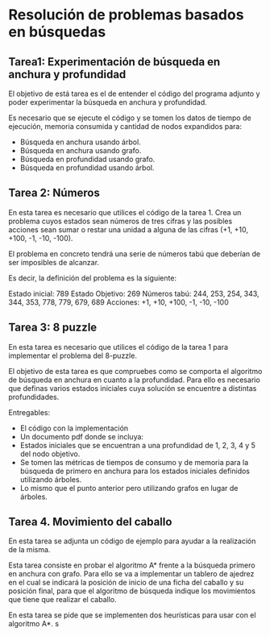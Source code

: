 # Resolución de problemas basados en búsquedas

## Tarea1: Experimentación de búsqueda en anchura y profundidad

El objetivo de está tarea es el de entender el código del programa adjunto y poder experimentar la búsqueda en anchura y profundidad.

Es necesario que se ejecute el código y se tomen los datos de tiempo de ejecución, memoria consumida y cantidad de nodos expandidos para:

- Búsqueda en anchura usando árbol.
- Búsqueda en anchura usando grafo.
- Búsqueda en profundidad usando grafo.
- Búsqueda en profundidad usando árbol.

## Tarea 2: Números

En esta tarea es necesario que utilices el código de la tarea 1. Crea un problema cuyos estados sean números de tres cifras y las posibles acciones sean sumar o restar una unidad a alguna de las cifras (+1, +10, +100, -1, -10, -100).

El problema en concreto tendrá una serie de números tabú que deberían de ser imposibles de alcanzar.

Es decir, la definición del problema es la siguiente:

Estado inicial: 789
Estado Objetivo: 269
Números tabú: 244, 253, 254, 343, 344, 353, 778, 779, 679, 689
Acciones: +1, +10, +100, -1, -10, -100

## Tarea 3: 8 puzzle

En esta tarea es necesario que utilices el código de la tarea 1 para implementar el problema del 8-puzzle.

El objetivo de esta tarea es que compruebes como se comporta el algoritmo de búsqueda en anchura en cuanto a la profundidad. Para ello es necesario que definas varios estados iniciales cuya solución se encuentre a distintas profundidades.

Entregables:

- El código con la implementación
- Un documento pdf donde se incluya:
- Estados iniciales que se encuentran a una profundidad de 1, 2, 3, 4 y 5 del nodo objetivo.
- Se tomen las métricas de tiempos de consumo y de memoria para la búsqueda de primero en anchura para los estados iniciales definidos utilizando árboles.
- Lo mismo que el punto anterior pero utilizando grafos en lugar de árboles.

## Tarea 4. Movimiento del caballo

En esta tarea se adjunta un código de ejemplo para ayudar a la realización de la misma.

Esta tarea consiste en probar el algoritmo A\* frente a la búsqueda primero en anchura con grafo. Para ello se va a implementar un tablero de ajedrez en el cual se indicará la posición de inicio de una ficha del caballo y su posición final, para que el algoritmo de búsqueda indique los movimientos que tiene que realizar el caballo.

En esta tarea se pide que se implementen dos heurísticas para usar con el algoritmo A\*.
s